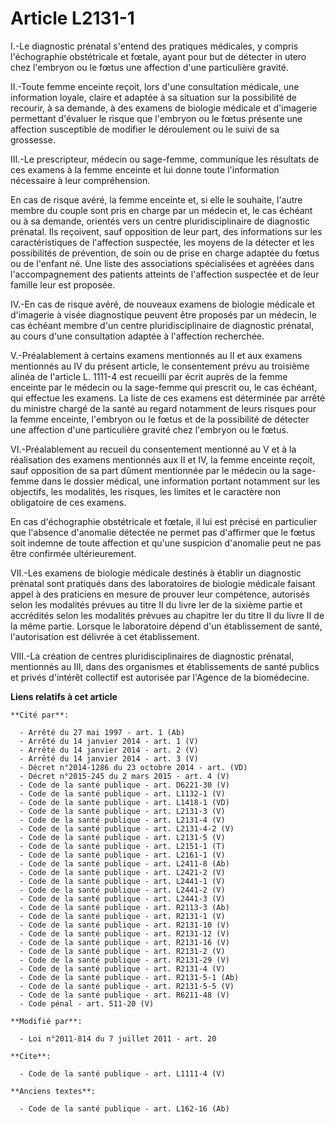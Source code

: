 # Article L2131-1

I.-Le diagnostic prénatal s'entend des pratiques médicales, y compris l'échographie obstétricale et fœtale, ayant pour but de
détecter in utero chez l'embryon ou le fœtus une affection d'une particulière gravité. 

II.-Toute femme enceinte reçoit, lors d'une consultation médicale, une information loyale, claire et adaptée à sa situation
sur la possibilité de recourir, à sa demande, à des examens de biologie médicale et d'imagerie permettant d'évaluer le risque
que l'embryon ou le fœtus présente une affection susceptible de modifier le déroulement ou le suivi de sa grossesse. 

III.-Le prescripteur, médecin ou sage-femme, communique les résultats de ces examens à la femme enceinte et lui donne toute
l'information nécessaire à leur compréhension. 

En cas de risque avéré, la femme enceinte et, si elle le souhaite, l'autre membre du couple sont pris en charge par un
médecin et, le cas échéant ou à sa demande, orientés vers un centre pluridisciplinaire de diagnostic prénatal. Ils reçoivent,
sauf opposition de leur part, des informations sur les caractéristiques de l'affection suspectée, les moyens de la détecter
et les possibilités de prévention, de soin ou de prise en charge adaptée du fœtus ou de l'enfant né. Une liste des
associations spécialisées et agréées dans l'accompagnement des patients atteints de l'affection suspectée et de leur famille
leur est proposée. 

IV.-En cas de risque avéré, de nouveaux examens de biologie médicale et d'imagerie à visée diagnostique peuvent être proposés
par un médecin, le cas échéant membre d'un centre pluridisciplinaire de diagnostic prénatal, au cours d'une consultation
adaptée à l'affection recherchée. 

V.-Préalablement à certains examens mentionnés au II et aux examens mentionnés au IV du présent article, le consentement
prévu au troisième alinéa de l'article L. 1111-4 est recueilli par écrit auprès de la femme enceinte par le médecin ou la
sage-femme qui prescrit ou, le cas échéant, qui effectue les examens. La liste de ces examens est déterminée par arrêté du
ministre chargé de la santé au regard notamment de leurs risques pour la femme enceinte, l'embryon ou le fœtus et de la
possibilité de détecter une affection d'une particulière gravité chez l'embryon ou le fœtus. 

VI.-Préalablement au recueil du consentement mentionné au V et à la réalisation des examens mentionnés aux II et IV, la femme
enceinte reçoit, sauf opposition de sa part dûment mentionnée par le médecin ou la sage-femme dans le dossier médical, une
information portant notamment sur les objectifs, les modalités, les risques, les limites et le caractère non obligatoire de
ces examens. 

En cas d'échographie obstétricale et fœtale, il lui est précisé en particulier que l'absence d'anomalie détectée ne permet
pas d'affirmer que le fœtus soit indemne de toute affection et qu'une suspicion d'anomalie peut ne pas être confirmée
ultérieurement. 

VII.-Les examens de biologie médicale destinés à établir un diagnostic prénatal sont pratiqués dans des laboratoires de
biologie médicale faisant appel à des praticiens en mesure de prouver leur compétence, autorisés selon les modalités prévues
au titre II du livre Ier de la sixième partie et accrédités selon les modalités prévues au chapitre Ier du titre II du livre
II de la même partie. Lorsque le laboratoire dépend d'un établissement de santé, l'autorisation est délivrée à cet
établissement. 

VIII.-La création de centres pluridisciplinaires de diagnostic prénatal, mentionnés au III, dans des organismes et
établissements de santé publics et privés d'intérêt collectif est autorisée par l'Agence de la biomédecine.

**Liens relatifs à cet article**

	**Cité par**:

	  - Arrêté du 27 mai 1997 - art. 1 (Ab)
	  - Arrêté du 14 janvier 2014 - art. 1 (V)
	  - Arrêté du 14 janvier 2014 - art. 2 (V)
	  - Arrêté du 14 janvier 2014 - art. 3 (V)
	  - Décret n°2014-1286 du 23 octobre 2014 - art. (VD)
	  - Décret n°2015-245 du 2 mars 2015 - art. 4 (V)
	  - Code de la santé publique - art. D6221-30 (V)
	  - Code de la santé publique - art. L1132-1 (V)
	  - Code de la santé publique - art. L1418-1 (VD)
	  - Code de la santé publique - art. L2131-3 (V)
	  - Code de la santé publique - art. L2131-4 (V)
	  - Code de la santé publique - art. L2131-4-2 (V)
	  - Code de la santé publique - art. L2131-5 (V)
	  - Code de la santé publique - art. L2151-1 (T)
	  - Code de la santé publique - art. L2161-1 (V)
	  - Code de la santé publique - art. L2411-8 (Ab)
	  - Code de la santé publique - art. L2421-2 (V)
	  - Code de la santé publique - art. L2441-1 (V)
	  - Code de la santé publique - art. L2441-2 (V)
	  - Code de la santé publique - art. L2441-3 (V)
	  - Code de la santé publique - art. R2113-3 (Ab)
	  - Code de la santé publique - art. R2131-1 (V)
	  - Code de la santé publique - art. R2131-10 (V)
	  - Code de la santé publique - art. R2131-12 (V)
	  - Code de la santé publique - art. R2131-16 (V)
	  - Code de la santé publique - art. R2131-2 (V)
	  - Code de la santé publique - art. R2131-29 (V)
	  - Code de la santé publique - art. R2131-4 (V)
	  - Code de la santé publique - art. R2131-5-1 (Ab)
	  - Code de la santé publique - art. R2131-5-5 (V)
	  - Code de la santé publique - art. R6211-48 (V)
	  - Code pénal - art. 511-20 (V)

	**Modifié par**:

	  - Loi n°2011-814 du 7 juillet 2011 - art. 20

	**Cite**:

	  - Code de la santé publique - art. L1111-4 (V)

	**Anciens textes**:

	  - Code de la santé publique - art. L162-16 (Ab)

